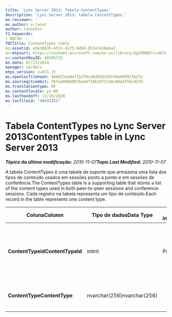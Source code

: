 ```yaml
---
title: 'Lync Server 2013: Tabela ContentTypes'
description: 'Lync Server 2013: tabela ContentTypes.'
ms.reviewer: ''
ms.author: v-lanac
author: lanachin
f1.keywords:
- NOCSH
TOCTitle: ContentTypes table
ms:assetid: e3e38035-457c-4173-bdb9-d53a7420eba2
ms:mtpsurl: https://technet.microsoft.com/en-us/library/Gg399007(v=OCS.15)
ms:contentKeyID: 48185723
ms.date: 07/23/2014
manager: serdars
mtps_version: v=OCS.15
ms.openlocfilehash: 446623ae0ef15d70cd6d85019dfe8eb999f3b2fe
ms.sourcegitcommit: 36fee89bb887bea4f18b19f17a8c69daf5bc423d
ms.translationtype: MT
ms.contentlocale: pt-BR
ms.lasthandoff: 11/26/2020
ms.locfileid: "49432251"
---
```

# <a name="contenttypes-table-in-lync-server-2013"></a><span data-ttu-id="4d295-103">Tabela ContentTypes no Lync Server 2013</span><span class="sxs-lookup"><span data-stu-id="4d295-103">ContentTypes table in Lync Server 2013</span></span>

<div data-xmlns="http://www.w3.org/1999/xhtml">

<div class="topic" data-xmlns="http://www.w3.org/1999/xhtml" data-msxsl="urn:schemas-microsoft-com:xslt" data-cs="https://msdn.microsoft.com/">

<div data-asp="https://msdn2.microsoft.com/asp">



</div>

<div id="mainSection">

<div id="mainBody"><span data-ttu-id="4d295-104">

<span> </span></span><span class="sxs-lookup"><span data-stu-id="4d295-104">

<span> </span></span></span>

<span data-ttu-id="4d295-105">_**Tópico da última modificação:** 2010-11-07_</span><span class="sxs-lookup"><span data-stu-id="4d295-105">_**Topic Last Modified:** 2010-11-07_</span></span>

<span data-ttu-id="4d295-106">A tabela ContentTypes é uma tabela de suporte que armazena uma lista dos tipos de conteúdo usados em sessões ponto a ponto e em sessões de conferência.</span><span class="sxs-lookup"><span data-stu-id="4d295-106">The ContentTypes table is a supporting table that stores a list of the content types used in both peer-to-peer sessions and conference sessions.</span></span> <span data-ttu-id="4d295-107">Cada registro na tabela representa um tipo de conteúdo.</span><span class="sxs-lookup"><span data-stu-id="4d295-107">Each record in the table represents one content type.</span></span>


<table>
<colgroup>
<col style="width: 25%" />
<col style="width: 25%" />
<col style="width: 25%" />
<col style="width: 25%" />
</colgroup>
<thead>
<tr class="header">
<th><span data-ttu-id="4d295-108">Coluna</span><span class="sxs-lookup"><span data-stu-id="4d295-108">Column</span></span></th>
<th><span data-ttu-id="4d295-109">Tipo de dados</span><span class="sxs-lookup"><span data-stu-id="4d295-109">Data Type</span></span></th>
<th><span data-ttu-id="4d295-110">Chave/índice</span><span class="sxs-lookup"><span data-stu-id="4d295-110">Key/Index</span></span></th>
<th><span data-ttu-id="4d295-111">Detalhes</span><span class="sxs-lookup"><span data-stu-id="4d295-111">Details</span></span></th>
</tr>
</thead>
<tbody>
<tr class="odd">
<td><p><span data-ttu-id="4d295-112"><strong>ContentTypeid</strong></span><span class="sxs-lookup"><span data-stu-id="4d295-112"><strong>ContentTypeId</strong></span></span></p></td>
<td><p><span data-ttu-id="4d295-113">int</span><span class="sxs-lookup"><span data-stu-id="4d295-113">int</span></span></p></td>
<td><p><span data-ttu-id="4d295-114">Primária</span><span class="sxs-lookup"><span data-stu-id="4d295-114">Primary</span></span></p></td>
<td><p><span data-ttu-id="4d295-115">Número exclusivo que identifica o tipo de conteúdo.</span><span class="sxs-lookup"><span data-stu-id="4d295-115">Unique number identifying the content type.</span></span></p></td>
</tr>
<tr class="even">
<td><p><span data-ttu-id="4d295-116"><strong>ContentType</strong></span><span class="sxs-lookup"><span data-stu-id="4d295-116"><strong>ContentType</strong></span></span></p></td>
<td><p><span data-ttu-id="4d295-117">nvarchar(256)</span><span class="sxs-lookup"><span data-stu-id="4d295-117">nvarchar(256)</span></span></p></td>
<td> </td>
<td><p><span data-ttu-id="4d295-118">Nome do tipo de conteúdo.</span><span class="sxs-lookup"><span data-stu-id="4d295-118">Content type name.</span></span></p></td>
</tr>
</tbody>
</table><span data-ttu-id="4d295-119">


</div>

<span> </span>

</div>

</div>

</span><span class="sxs-lookup"><span data-stu-id="4d295-119">


</div>

<span> </span>

</div>

</div>

</span></span></div>

